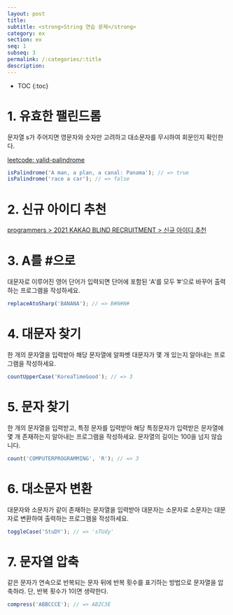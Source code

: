 ```yaml
---
layout: post
title:
subtitle: <strong>String 연습 문제</strong>
category: ex
section: ex
seq: 1
subseq: 3
permalink: /:categories/:title
description:
---
```


- TOC
  {:toc}

# 1. 유효한 팰린드롬

문자열 s가 주어지면 영문자와 숫자만 고려하고 대소문자를 무시하여 회문인지 확인한다.

[leetcode: valid-palindrome](https://leetcode.com/problems/valid-palindrome)

```javascript
isPalindrome('A man, a plan, a canal: Panama'); // => true
isPalindrome('race a car'); // => false
```

<!--
// 48ms
const isPalindrome = s => {
  const temp = s.toLowerCase().replace(/[^a-z0-9]/g, '');
  return temp === [...temp].reverse().join('');
};

// 48ms: reverse().join('')과 속도면에서 별 차이가 없다.
// const isPalindrome = s => {
//   const temp = s.toLowerCase().replace(/[^a-z0-9]/gi, '');

//   let start = 0;
//   let end = temp.length - 1;

//   while (start < end) {
//     if (temp[start] !== temp[end]) return false;
//     start += 1;
//     end -= 1;
//   }

//   return true;
// };

// console.log(isPalindrome('A man, a plan, a canal: Panama')); // true
// console.log(isPalindrome('race a car')); // false
-->

# 2. 신규 아이디 추천

[programmers > 2021 KAKAO BLIND RECRUITMENT > 신규 아이디 추천](https://programmers.co.kr/learn/courses/30/lessons/72410?language=javascript)

<!--
function solution(new_id) {
  const recommended = new_id
    .toLowerCase() // 1단계
    .replace(/[^\w-.]+/g, '') // 2단계
    .replace(/\.{2,}/g, '.') // 3단계
    .replace(/^\.|\.$/g, '') // 4단계
    .replace(/^$/g, 'a') // 5단계. ^$는 빈문자열에 매칭한다.
    .slice(0, 15)
    .replace(/\.$/g, ''); // 6단계

  // 7단계
  // const { length } = recommended;
  // // length가 1이면 2번, length가 2이면 1번 repeat
  // return length <= 2 ? recommended + recommended[length - 1].repeat(3 - length) : recommended;

  // recommended의 길이가 3이 될 때까지 recommended의 마지막 문자를 끝에 추가
  return recommended.padEnd(3, recommended[recommended.length - 1]);
}
-->

# 3. A를 #으로

대문자로 이루어진 영어 단어가 입력되면 단어에 포함된 ‘A'를 모두 ’#‘으로 바꾸어 출력하는 프로그램을 작성하세요.

```javascript
replaceAtoSharp('BANANA'); // => B#N#N#
```

<!--
// String#replaceAll => ECMAScript 2021(ES12)
const replaceAtoSharp = str => str.replaceAll('A', '#');

// const replace = str => str.replace(/A/g, '#');

// const replace = str => {
//   let res = '';
//   for (let i = 0; i < str.length; i++) {
//     // if (str[i] === 'A') res += '#';
//     // else res += str[i];

//     res += str[i] === 'A' ? '#' : str[i];
//   }
//   return res;
// };

// console.log(replace('BANANA')); // B#N#N#
-->

# 4. 대문자 찾기

한 개의 문자열을 입력받아 해당 문자열에 알파벳 대문자가 몇 개 있는지 알아내는 프로그램을 작성하세요.

```javascript
countUpperCase('KoreaTimeGood'); // => 3
```

<!--
const countUpperCase = str => str.match(/[A-Z]/g).length;

// const countUpperCase = str => [...str].filter(c => c === c.toUpperCase()).length;

// const countUpperCase = str => {
//   let res = 0;
//   for (let i = 0; i < str.length; i++) {
//     if (str[i] === str[i].toUpperCase()) res += 1;
//   }
//   return res;
// };

// console.log(countUpperCase('KoreaTimeGood')); // 3
-->

# 5. 문자 찾기

한 개의 문자열을 입력받고, 특정 문자를 입력받아 해당 특정문자가 입력받은 문자열에 몇 개 존재하는지 알아내는 프로그램을 작성하세요. 문자열의 길이는 100을 넘지 않습니다.

```javascript
count('COMPUTERPROGRAMMING', 'R'); // => 3
```

<!--
// String#match는 g 플래그가 지정되면 모든 매칭 결과를 배열로 반환한다.
// RegExp#exec는 문자열 내의 모든 패턴을 검색하는 g 플래그를 지정해도 첫 번째 매칭 결과만 반환한다.
const count = (str, target) => str.match(new RegExp(target, 'g')).length;

// const count = (str, target) => [...str].filter(c => c === target).length;

// const count = (str, target) => {
//   let res = 0;
//   for (let i = 0; i < str.length; i++) {
//     if (str[i] === target) res += 1;
//   }
//   return res;
// };

// console.log(count('COMPUTERPROGRAMMING', 'R')); // 3
-->

# 6. 대소문자 변환

대문자와 소문자가 같이 존재하는 문자열을 입력받아 대문자는 소문자로 소문자는 대문자로 변환하여 출력하는 프로그램을 작성하세요.

```javascript
toggleCase('StuDY'); // => 'sTUdy'
```

<!--
/**
 * 콜백함수의 매개변수 _, lowerCase, upperCase에는 다음과 같이 정규식에 의해 캡쳐된 문자열이 전달된다.
 *
 * 'StuDY' =>
 * ① S undefined S
 * ② tu tu undefined
 * ③ DY undefined DY
 */

const toggleCase = str =>
  str.replace(/([a-z]+)|([A-Z]+)/g, (_, lowerCase, upperCase) =>
    lowerCase ? lowerCase.toUpperCase() : upperCase.toLowerCase()
  );

// const toggleCase = str =>
//   [...str]
//     .map(c => {
//       const upperCase = c.toUpperCase();
//       const lowerCase = c.toLowerCase();

//       return c === upperCase ? lowerCase : upperCase;
//     })
//     .join('');

// const toggleCase = str => {
//   let res = '';

//   for (let i = 0; i < str.length; i++) {
//     const upperCase = str[i].toUpperCase();
//     const lowerCase = str[i].toLowerCase();

//     res += str[i] === upperCase ? lowerCase : upperCase;
//   }

//   return res;
// };
-->

# 7. 문자열 압축

같은 문자가 연속으로 반복되는 문자 뒤에 반복 횟수를 표기하는 방법으로 문자열을 압축하라. 단, 반복 횟수가 1이면 생략한다.

```javascript
compress('ABBCCCE'); // => AB2C3E
```

<!--
/**
 * \1은 이전에 일치한 그룹()을 의미한다. 따라서 정규표현식 /(.)\1+/g는 이전에 일치한 어떤 문자가 1번 이상 반복될 때 매칭한다.
 * String#replace의 콜백의 매개변수 match에는 KK, SSSSSSS가 순차적으로 전달된다.
 * See https://regexr.com/63hhf
 */
/** @type { (str: string) => string } */
// 50ms
const compress = str => str.replace(/(.)\1+/g, match => match[0] + match.length);

// 50ms
// const compress = str => {
//   let cnt = 1;
//   let res = '';

//   for (let i = 0; i < str.length; i++) {
//     // // 마지막 순회에 str[i + 1]은 언제나 undefined
//     if (str[i] === str[i + 1]) cnt += 1;
//     else {
//       res += str[i] + (cnt === 1 ? '' : cnt);
//       cnt = 1;
//     }
//   }

//   return res;
// };

console.log(compress('KKHSSSSSSSE')); // K2HS7E
console.log(compress('ABBCCCE')); // AB2C3E
-->
